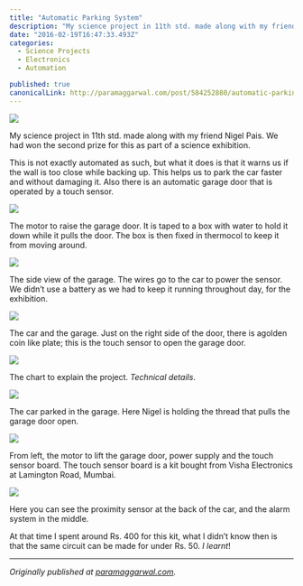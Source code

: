 ```yaml
---
title: "Automatic Parking System"
description: "My science project in 11th std. made along with my friend Nigel Pais. We had won the second prize for this as part of a science exhibition. This is not exactly automated as such, but what it does is…"
date: "2016-02-19T16:47:33.493Z"
categories: 
  - Science Projects
  - Electronics
  - Automation

published: true
canonicalLink: http://paramaggarwal.com/post/584252880/automatic-parking-system
---
```


![](./asset-1.jpg)

My science project in 11th std. made along with my friend Nigel Pais. We had won the second prize for this as part of a science exhibition.

This is not exactly automated as such, but what it does is that it warns us if the wall is too close while backing up. This helps us to park the car faster and without damaging it. Also there is an automatic garage door that is operated by a touch sensor.

![](./asset-2.jpg)

The motor to raise the garage door. It is taped to a box with water to hold it down while it pulls the door. The box is then fixed in thermocol to keep it from moving around.

![](./asset-3.jpg)

The side view of the garage. The wires go to the car to power the sensor. We didn’t use a battery as we had to keep it running throughout day, for the exhibition.

![](./asset-4.jpg)

The car and the garage. Just on the right side of the door, there is agolden coin like plate; this is the touch sensor to open the garage door.

![](./asset-5.jpg)

The chart to explain the project. _Technical details_.

![](./asset-6.jpg)

The car parked in the garage. Here Nigel is holding the thread that pulls the garage door open.

![](./asset-7.jpg)

From left, the motor to lift the garage door, power supply and the touch sensor board. The touch sensor board is a kit bought from Visha Electronics at Lamington Road, Mumbai.

![](./asset-8.jpg)

Here you can see the proximity sensor at the back of the car, and the alarm system in the middle.

At that time I spent around Rs. 400 for this kit, what I didn’t know then is that the same circuit can be made for under Rs. 50. _I learnt_!

---

_Originally published at_ [_paramaggarwal.com_](http://paramaggarwal.com/post/584252880/automatic-parking-system)_._
